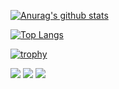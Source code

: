[![Anurag's github stats](https://github-readme-stats.vercel.app/api?username=Trojain)](https://github.com/Trojain)   

[![Top Langs](https://github-readme-stats.vercel.app/api/top-langs/?username=Trojain&layout=compact)](https://github.com/Trojain)

[![trophy](https://github-profile-trophy.vercel.app/?username=Trojain&margin-w=15&margin-h=15)](https://github.com/Trojain)

<span > <img src="https://img.shields.io/badge/-HTML5-E34F26?style=flat-square&logo=html5&logoColor=white" /> <img src="https://img.shields.io/badge/-CSS3-1572B6?style=flat-square&logo=css3" /> <img src="https://img.shields.io/badge/-JavaScript-oringe?style=flat-square&logo=javascript" /> </span>
